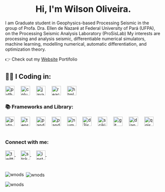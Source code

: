 <h1 align="center"> Hi, I'm Wilson Oliveira.</h1>
<p align="left"> I am Graduate student in Geophysics-based Processing Seismic in the group of Profa. Dra. Ellen de Nazaré at Federal University of Pará (UFPA), on the Processing Seismic Analysis Laboratory (ProSisLab) My interests are processing and analysis seismic, differentiable numerical simulators, machine learning, modelling numerical, automatic differentiation, and optimization theory.</p>
<p align="left"> 👉 Check out my <a href="wnods.github.io/Portfolio/">Website</a> Portifolio</p>

<h2 align="left"> 🧑‍💻​ I Coding in: </h2>
<div alig="left">
  <img src="https://cdn.simpleicons.org/python/ffd700" height="30" alt="python logo" />
  <img width="12" />
  <img src="https://cdn.simpleicons.org/c++/ffd700" height="30" alt="cplusplus logo"  />
  <img width="12" />
  <img src="https://cdn.simpleicons.org/javascript/ffd700" height="30" alt="javascript logo"  />
  <img width="12" />
  <img src="https://cdn.simpleicons.org/react/ffd700" height="30" alt="react logo"  />
  <img width="12" />
  <img src="https://cdn.simpleicons.org/html5/ffd700" height="30" alt="html5 logo"  />
  <img width="12" />
</div>


<h3 align="left"> 📚 Frameworks and Library:</h3>
<div alig="left">
<img src="https://cdn.simpleicons.org/pytorch/ffd700" height="30" alt="pytorch logo" />
<img width="12" />
<img src="https://cdn.simpleicons.org/tensorflow/ffd700" height="30" alt="tensorflow logo"  />
<img width="12" />
<img src="https://cdn.simpleicons.org/pandas/ffd700" height="30" alt="pandas logo"  />
<img width="12" />
<img src="https://cdn.simpleicons.org/geopandas/ffd700" height="30" alt="pandas logo"  />
<img width="12" />
<img src="https://cdn.simpleicons.org/numpy/ffd700" height="30" alt="numpy logo"  />
<img width="12" />
<img src="https://cdn.simpleicons.org/d3dotjs/ffd700" height="30" alt="d3js logo"  />
<img width="12" />
<img src="https://cdn.simpleicons.org/scikitlearn/ffd700" height="30" alt="scikitlearn logo"  />
<img width="12" />
<img src="https://cdn.simpleicons.org/git/ffd700" height="30" alt="git logo"  />
<img width="12" />
<img src="https://cdn.simpleicons.org/django/ffd700" height="30" alt="django logo"  />
<img width="12" />
<img src="https://cdn.simpleicons.org/qgis/ffd700" height="30" alt="qgis logo"  />
<img width="12" />
</div>


#
<h3 align="left">Connect with me:</h3>
<p align="left">
<a href="https://twitter.com/w01101111" target="blank"><img align="center" <img src="https://cdn.simpleicons.org/x/ffd700" height="30" alt="twitter logo" />
<img width="12" /></a>
<a href="https://stackoverflow.com/w01101111" target="blank"><img align="center" <img src="https://cdn.simpleicons.org/stackoverflow/ffd700" height="30" alt="stck logo" />
<img width="12" /></a>
<a href="https://instagram.com/w01101111" target="blank"><img align="center" <img src="https://cdn.simpleicons.org/instagram/ffd700" height="30" alt="instagram logo" />
<img width="12" /></a>

#

<p><img align="left" src="https://github-readme-stats.vercel.app/api/top-langs?username=wnods&show_icons=true&theme=dark&locale=en&layout=compact" alt="wnods" /></p>

<p>&nbsp;<img align="center" src="https://github-readme-stats.vercel.app/api?username=wnods&show_icons=true&theme=dark&locale=en" alt="wnods" /></p>

<p><img align="center" src="https://github-readme-streak-stats.herokuapp.com/?user=wnods&theme=dark" alt="wnods" /></p>
